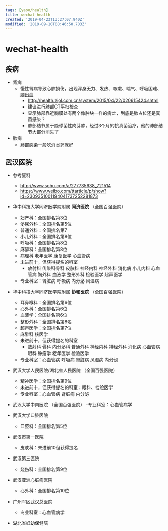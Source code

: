 ```yaml
---
tags: [yaoo/health]
title: wechat-health
created: '2019-04-23T13:27:07.940Z'
modified: '2019-09-10T08:46:50.783Z'
---
```


# wechat-health

## 疾病
- 肾病
    - 慢性肾病导致心肺损伤，出现浑身无力、发热、咳嗽、喘气、呼吸困难、脑出血
        - http://health.zjol.com.cn/system/2015/04/22/020615424.shtml
        - 建议进行肺部CT平扫检查
        - 显示肺部靠近胸膜处有两个像肿块一样的病灶，到底是肺占位还是真菌感染？
        - 肺部结节属于隐球菌性肉芽肿，经过3个月的抗真菌治疗，他的肺部结节大部分消失了
- 肺病
    - 肺部感染一般吃消炎药就好

## 武汉医院  

- 参考资料
    - http://www.sohu.com/a/277735638_721514
    - https://www.weibo.com/ttarticle/p/show?id=2309351001194041737252281873

- 华中科技大学同济医学院附属 **同济医院** （全国百强医院）
  - 妇产科：全国排名第3位
  - 泌尿外科：全国排名第5位
  - 普通外科：全国排名第7  
  - 小儿外科：全国排名第8位
  - 呼吸科：全国排名第8位
  - 麻醉科：全国排名第8位
  - 病理科 老年医学 康复医学 心血管病
  - 未进前十，但获得提名的科室
      - 放射科 传染科骨科 皮肤科 神经内科 神经外科 消化病 小儿内科 心血管病 胸外科 血液学 整形外科 检验医学 超声医学
  - 专业科室：肾脏病 呼吸病 内分泌 风湿病

- 华中科技大学同济医学院附属 **协和医院** （全国百强医院）
  - 耳鼻喉科：全国排名第6位
  - 心外科：全国排名第6位
  - 血液学：全国排名第6位
  - 整形外科：全国排名第8名
  - 超声医学：全国排名第7位
  - 麻醉科 核医学
  - 未进前十，但获得提名的科室
      - 放射科 骨科 内分泌科 普通外科 神经内科 神经外科 消化病 心血管病 眼科 肿瘤学 老年医学 检验医学 
  - 专业科室：心血管病 呼吸病 肾脏病 风湿病 内分泌   

- 武汉大学人民医院/湖北省人民医院 （全国百强医院）
  - 精神医学：全国排名第9位
  - 未进前十，但获得提名的科室：眼科、检验医学
  - 专业科室：心血管病 肾脏病 内分泌 


- 武汉大学中南医院 （全国百强医院）
  -专业科室：心血管病学

- 武汉大学口腔医院
  - 口腔科：全国排名第5位

- 武汉市第一医院
  - 皮肤科：未进前10但获得提名

- 武汉第三医院
  - 烧伤科：全国排名第9位

- 武汉亚洲心脏病医院
  - 心外科：全国排名第10位

- 广州军区武汉总医院
  - 专业科室：心血管病学
  
- 湖北省妇幼保健院



